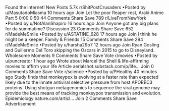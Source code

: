 Found the internet!
New Posts
5.7k
r/ShitPostCrusaders
•Posted by
u/MasutadoMiasma
10 hours ago
Join
Let the poor Reaper rest, Araki
Anime Part 5
0:00
0:50
44 Comments
Share
Save
789
r/LiveFromNewYork
•Posted by
u/NotAlanShapiro
16 hours ago
Join
Anyone got any big plans for da summatime?
Discussion
23 Comments
Share
Save
652
r/MadeMeSmile
•Posted by
u/ASTATINE_628
17 hours ago
Join
I think he might be a keeper.
 Family & Friends 
15 Comments
Share
Save
294
r/MadeMeSmile
•Posted by
u/harsha29o7
12 hours ago
Join
Ryan Gosling and Guillermo Del Toro skipping the Oscars in 2015 to go to Disneyland.
 Wholesome Moments 
9 Comments
Share
Save
Vote
r/movies
•Posted by
u/puncreator
1 hour ago
Wrote about Marcel the Shell & life-affirming movies to affirm your life
Article
aerialshot.substack.com/p/life...
Join
0 Comments
Share
Save
Vote
r/science
•Posted by
u/PHealthy
40 minutes ago
Study finds that monkeypox is evolving at a faster rate than expected likely due to the innate antiviral selective pressure from host APOBEC3 proteins. Using shotgun metagenomics to sequence the viral genome may provide the best means of tracking monkeypox transmission and evolution.
Epidemiology
nature.com/articl...
Join
2 Comments
Share
Save
Advertisement